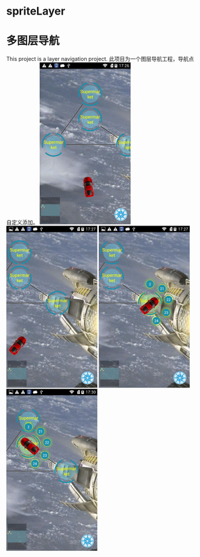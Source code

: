 # spriteLayer
<h1>多图层导航</h1>
This project is a layer navigation project.
此项目为一个图层导航工程，导航点自定义添加。

<img src="/screenShot/Screenshot_2016-05-31-17-26-58.jpeg" alt="alt text" title="Title" height=426px width=240px />
<img src="/screenShot/Screenshot_2016-05-31-17-27-08.jpeg" alt="alt text" title="Title" height=426px width=240px />
<img src="/screenShot/Screenshot_2016-05-31-17-27-33.jpeg" alt="alt text" title="Title" height=426px width=240px />
<img src="/screenShot/Screenshot_2016-05-31-17-30-35.jpeg" alt="alt text" title="Title" height=426px width=240px />
